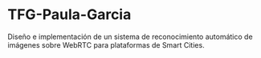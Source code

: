 # TFG-Paula-Garcia
Diseño e implementación de un sistema de reconocimiento automático de imágenes sobre WebRTC para plataformas de Smart Cities.
